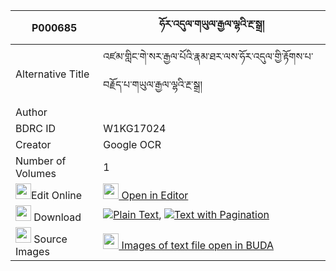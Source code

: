 |P000685|ཧོར་འདུལ་གཡུལ་རྒྱལ་ལྷའི་རྔ་སྒྲ། 
| --- | --- 
|Alternative Title |འཛམ་གླིང་གེ་སར་རྒྱལ་པོའི་རྣམ་ཐར་ལས་ཧོར་འདུལ་གྱི་རྟོགས་པ་བརྗོད་པ་གཡུལ་རྒྱལ་ལྷའི་རྔ་སྒྲ།
|Author | 
|BDRC ID | W1KG17024
|Creator | Google OCR
|Number of Volumes| 1
|<img width="25" src="https://img.icons8.com/color/25/000000/edit-property.png">Edit Online| [<img width="25" src="https://avatars.githubusercontent.com/u/45091458?s=200&v=4"> Open in Editor](http://editor.openpecha.org/P000685)
|<img width="25" src="https://img.icons8.com/fluent/48/000000/download-2.png"/>  Download | [![](https://img.icons8.com/color/20/000000/txt.png)Plain Text](https://github.com/Openpecha/P000685/releases/download/v1/hor_dul_yul_gyal_lha_i_ngadra_plain_P000685.zip), [![](https://img.icons8.com/color/20/000000/txt.png)Text with Pagination](https://github.com/Openpecha/P000685/releases/download/v1/hor_dul_yul_gyal_lha_i_ngadra_pages_P000685.zip)
|<img width="25" src="https://img.icons8.com/plasticine/100/000000/pictures-folder.png"/>  Source Images | [<img width="25" src="https://library.bdrc.io/icons/BUDA-small.svg"> Images of text file open in BUDA](https://library.bdrc.io/show/bdr:W1KG17024)